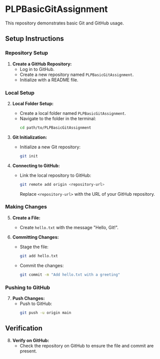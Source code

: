 # PLPBasicGitAssignment

This repository demonstrates basic Git and GitHub usage.

## Setup Instructions

### Repository Setup

1. **Create a GitHub Repository:**
   - Log in to GitHub.
   - Create a new repository named `PLPBasicGitAssignment`.
   - Initialize with a README file.

### Local Setup

2. **Local Folder Setup:**
   - Create a local folder named `PLPBasicGitAssignment`.
   - Navigate to the folder in the terminal:
     ```bash
     cd path/to/PLPBasicGitAssignment
     ```

3. **Git Initialization:**
   - Initialize a new Git repository:
     ```bash
     git init
     ```

4. **Connecting to GitHub:**
   - Link the local repository to GitHub:
     ```bash
     git remote add origin <repository-url>
     ```
     Replace `<repository-url>` with the URL of your GitHub repository.

### Making Changes

5. **Create a File:**
   - Create `hello.txt` with the message "Hello, Git!".

6. **Committing Changes:**
   - Stage the file:
     ```bash
     git add hello.txt
     ```
   - Commit the changes:
     ```bash
     git commit -m "Add hello.txt with a greeting"
     ```

### Pushing to GitHub

7. **Push Changes:**
   - Push to GitHub:
     ```bash
     git push -u origin main
     ```

## Verification

8. **Verify on GitHub:**
   - Check the repository on GitHub to ensure the file and commit are present.